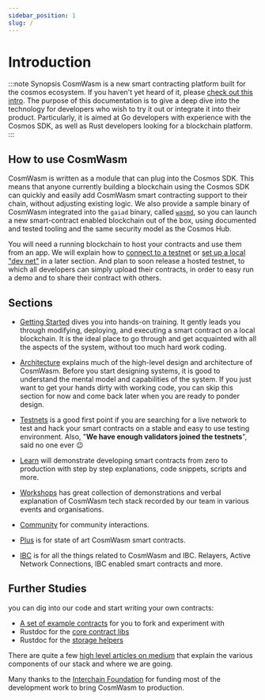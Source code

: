 ```yaml
---
sidebar_position: 1
slug: /
---
```


# Introduction

:::note Synopsis CosmWasm is a new smart contracting platform built for the cosmos ecosystem. If you haven't yet heard
of it, please [check out this intro](https://blog.cosmos.network/announcing-the-launch-of-cosmwasm-cc426ab88e12). The
purpose of this documentation is to give a deep dive into the technology for developers who wish to try it out or
integrate it into their product. Particularly, it is aimed at Go developers with experience with the Cosmos SDK, as well
as Rust developers looking for a blockchain platform.
:::

## How to use CosmWasm

CosmWasm is written as a module that can plug into the Cosmos SDK. This means that anyone currently building a
blockchain using the Cosmos SDK can quickly and easily add CosmWasm smart contracting support to their chain, without
adjusting existing logic. We also provide a sample binary of CosmWasm integrated into the `gaiad` binary,
called [`wasmd`](https://github.com/CosmWasm/wasmd), so you can launch a new smart-contract enabled blockchain out of
the box, using documented and tested tooling and the same security model as the Cosmos Hub.

You will need a running blockchain to host your contracts and use them from an app. We will explain how
to [connect to a testnet](/getting-started/setting-env.md#setting-up-environment)
or [set up a local "dev net"](/getting-started/setting-env.md#run-local-node-optional) in a later section. And plan to
soon release a hosted testnet, to which all developers can simply upload their contracts, in order to easy run a demo
and to share their contract with others.

## Sections

* [Getting Started](/getting-started/intro.md) dives you into hands-on training. It gently leads you through modifying,
  deploying, and executing a smart contract on a local blockchain. It is the ideal place to go through and get
  acquainted with all the aspects of the system, without too much hard work coding.

* [Architecture](/architecture/multichain.md) explains much of the high-level design and architecture of CosmWasm.
  Before you start designing systems, it is good to understand the mental model and capabilities of the system. If you
  just want to get your hands dirty with working code, you can skip this section for now and come back later when you
  are ready to ponder design.

* [Testnets](/testnets/build-requirements.md) is a good first point if you are searching for a live network to test and
  hack your smart contracts on a stable and easy to use testing environment. Also, "**We have enough validators joined
  the testnets**", said no one ever 😉

* [Learn](/learn/simple-option/intro.md) will demonstrate developing smart contracts from zero to production with step
  by step explanations, code snippets, scripts and more.

* [Workshops](/learn/videos-workshops.md) has great collection of demonstrations and verbal explanation of CosmWasm tech
  stack recorded by our team in various events and organisations.

* [Community](/community/hall-of-fame.md) for community interactions.

* [Plus](/cw-plus/general/overview.md) is for state of art CosmWasm smart contracts.

* [IBC](/ibc/overview.md) is for all the things related to CosmWasm and IBC. Relayers, Active Network Connections, IBC
  enabled smart contracts and more.

## Further Studies

you can dig into our code and start writing your own contracts:

* [A set of example contracts](https://github.com/CosmWasm/cosmwasm-examples) for you to fork and experiment with
* Rustdoc for the [core contract libs](https://docs.rs/cosmwasm-std/0.13.1/cosmwasm_std/)
* Rustdoc for the [storage helpers](https://docs.rs/cosmwasm-storage/0.13.1/cosmwasm_storage/)

There are quite a few [high level articles on medium](https://medium.com/confio) that explain the various components of
our stack and where we are going.

Many thanks to the [Interchain Foundation](https://interchain.io/) for funding most of the development work to bring
CosmWasm to production.

